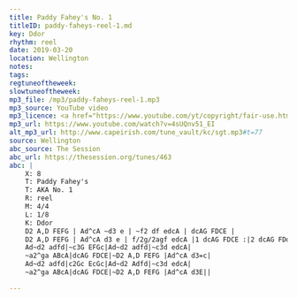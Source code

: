 ```yaml
---
title: Paddy Fahey's No. 1
titleID: paddy-faheys-reel-1.md
key: Ddor
rhythm: reel
date: 2019-03-20
location: Wellington
notes:
tags:
regtuneoftheweek:
slowtuneoftheweek:
mp3_file: /mp3/paddy-faheys-reel-1.mp3
mp3_source: YouTube video
mp3_licence: <a href="https://www.youtube.com/yt/copyright/fair-use.html">YouTube Fair Use</a>
mp3_url: https://www.youtube.com/watch?v=4sUQnv51_EI
alt_mp3_url: http://www.capeirish.com/tune_vault/kc/sgt.mp3#t=77
source: Wellington
abc_source: The Session
abc_url: https://thesession.org/tunes/463
abc: |
    X: 8
    T: Paddy Fahey's
    T: AKA No. 1
    R: reel
    M: 4/4
    L: 1/8
    K: Ddor
    D2 A,D FEFG | Ad^cA ~d3 e | ~f2 df edcA | dcAG FDCE |
    D2 A,D FEFG | Ad^cA d3 e | f/2g/2agf edcA |1 dcAG FDCE :|2 dcAG FDdc |]
    Ad~d2 adfd|~c3G EFGc|Ad~d2 adfd|~c3d edcA|
    ~a2^ga ABcA|dcAG FDCE|~D2 A,D FEFG |Ad^cA d3=c|
    Ad~d2 adfd|c2Gc EcGc|Ad~d2 Adfd|~c3d edcA|
    ~a2^ga ABcA|dcAG FDCE|~D2 A,D FEFG |Ad^cA d3E||

---
```

